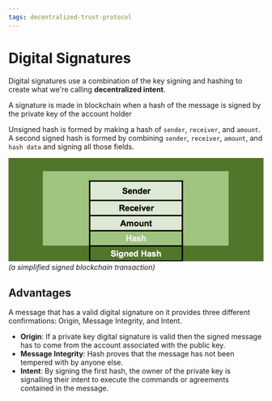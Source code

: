 ```yaml
---
tags: decentralized-trust-protocol
---
```

# Digital Signatures

Digital signatures use a combination of the key signing and hashing to create what we're calling **decentralized intent**.

A signature is made in blockchain when a hash of the message is signed by the private key of the account holder

Unsigned hash is formed by making a hash of `sender`, `receiver`, and `amount`. A second signed hash is formed by combining `sender`, `receiver`, `amount`, and `hash data` and signing all those fields.

![](../attachments/2022-07-05-18-56-25.png)
*(a simplified signed blockchain transaction)*

## Advantages

A message that has a valid digital signature on it provides three different confirmations: Origin, Message Integrity, and Intent.

- **Origin**: If a private key digital signature is valid then the signed message has to come from the account associated with the public key.
- **Message Integrity**: Hash proves that the message has not been tempered with by anyone else.
- **Intent**: By signing the first hash, the owner of the private key is signalling their intent to execute the commands or agreements contained in the message.

